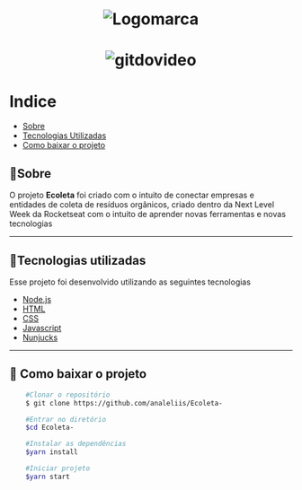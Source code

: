 <h1 align="center">
  <img src="https://ik.imagekit.io/uucjbwp1w2/logo_PiFWFKdFy.svg" alt="Logomarca">
</h1>


<h1 align="center">
  <img src="./public/assets/Ecoleta.gif" alt="gitdovideo">
</h1>

# Indice
- [Sobre](#-sobre)  <!--Link para direcionar pro contéudo dentro da pagiana-->
- [Tecnologias Utilizadas ](#-tecnologias-utilizadas)
- [Como baixar o projeto  ](#-como-baixar-o-projeto)

## 🔖Sobre
O projeto **Ecoleta** foi criado com o intuito de conectar empresas e entidades de coleta de resíduos orgânicos, criado dentro da Next Level Week da Rocketseat com o intuito de aprender novas ferramentas e novas tecnologias

---

## 🚀Tecnologias utilizadas

Esse projeto foi desenvolvido utilizando as seguintes tecnologias

- [Node.js](https://https://nodejs.org/en/)  <!--link-->
- [HTML](https://www.w3schools.com/html/)
- [CSS](https://www.w3schools.com/css/default.asp)
- [Javascript](https://www.w3schools.com/js/default.asp)
- [Nunjucks](https://mozilla.github.io/nunjucks/) 

---

## 📂 Como baixar o projeto

```bash
    #Clonar o repositório
    $ git clone https://github.com/analeliis/Ecoleta-

    #Entrar no diretório
    $cd Ecoleta-

    #Instalar as dependências
    $yarn install

    #Iniciar projeto
    $yarn start
```
